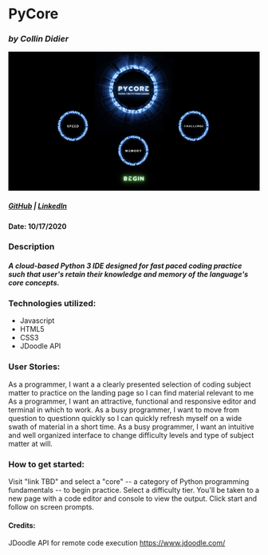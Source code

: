 # PyCore

### *by Collin Didier* 

![landing page view](media/readmeImages/landingPageView.png)





##### [GitHub](https://github.com/CDidier80) | [LinkedIn](https://www.linkedin.com/in/collin-didier-a072a858/)


#### Date: 10/17/2020









### Description
#### *A cloud-based Python 3 IDE designed for fast paced coding practice such that user's retain their knowledge and memory of the language's core concepts.*




### Technologies utilized:
* Javascript
* HTML5
* CSS3
* JDoodle API





### User Stories:

As a programmer, I want a a clearly presented selection of coding subject matter to practice on the landing page so I can find material relevant to me
As a programmer, I want an attractive, functional and responsive editor and terminal in which to work.
As a busy programmer, I want to move from question to questionn quickly so I can quickly refresh myself on a wide swath of material in a short time. 
As a busy programmer, I want an intuitive and well organized interface to change difficulty levels and type of subject matter at will. 





### How to get started: 
Visit "link TBD" and select a "core" -- a category of Python programming fundamentals -- to begin practice. Select a difficulty tier. You'll be taken to a new page with a code editor and console to view the output. Click start and follow on screen prompts. 






#### Credits:
JDoodle API for remote code execution
https://www.jdoodle.com/
